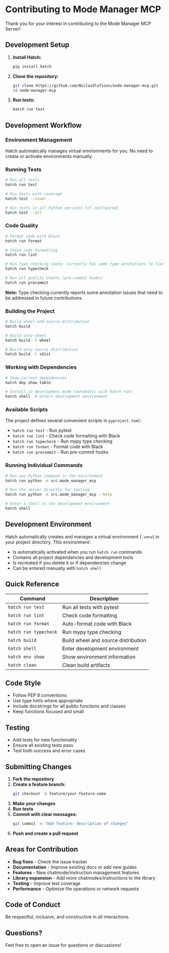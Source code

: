 # Contributing to Mode Manager MCP

Thank you for your interest in contributing to the Mode Manager MCP Server!

## Development Setup

1. **Install Hatch:**
   ```bash
   pip install hatch
   ```

2. **Clone the repository:**
   ```bash
   git clone https://github.com/NiclasOlofsson/node-manager-mcp.git
   cd node-manager-mcp
   ```

3. **Run tests:**
   ```bash
   hatch run test
   ```

## Development Workflow

### Environment Management

Hatch automatically manages virtual environments for you. No need to create or activate environments manually.

### Running Tests

```bash
# Run all tests
hatch run test

# Run tests with coverage
hatch test --cover

# Run tests in all Python versions (if configured)
hatch test --all
```

### Code Quality

```bash
# Format code with Black
hatch run format

# Check code formatting
hatch run lint

# Run type checking (note: currently has some type annotations to fix)
hatch run typecheck

# Run all quality checks (pre-commit hooks)
hatch run precommit
```

**Note:** Type checking currently reports some annotation issues that need to be addressed in future contributions.

### Building the Project

```bash
# Build wheel and source distribution
hatch build

# Build only wheel
hatch build -t wheel

# Build only source distribution  
hatch build -t sdist
```

### Working with Dependencies

```bash
# Show current dependencies
hatch dep show table

# Install in development mode (automatic with hatch run)
hatch shell  # Enters development environment
```

### Available Scripts

The project defines several convenient scripts in `pyproject.toml`:

- `hatch run test` - Run pytest
- `hatch run lint` - Check code formatting with Black
- `hatch run typecheck` - Run mypy type checking  
- `hatch run format` - Format code with Black
- `hatch run precommit` - Run pre-commit hooks

### Running Individual Commands

```bash
# Run any Python command in the environment
hatch run python -m src.mode_manager_mcp

# Run the server directly for testing
hatch run python -m src.mode_manager_mcp --help

# Enter a shell in the development environment
hatch shell
```

## Development Environment

Hatch automatically creates and manages a virtual environment (`.venv`) in your project directory. This environment:

- Is automatically activated when you run `hatch run` commands
- Contains all project dependencies and development tools
- Is recreated if you delete it or if dependencies change
- Can be entered manually with `hatch shell`

## Quick Reference

| Command | Description |
|---------|-------------|
| `hatch run test` | Run all tests with pytest |
| `hatch run lint` | Check code formatting |
| `hatch run format` | Auto-format code with Black |
| `hatch run typecheck` | Run mypy type checking |
| `hatch build` | Build wheel and source distribution |
| `hatch shell` | Enter development environment |
| `hatch env show` | Show environment information |
| `hatch clean` | Clean build artifacts |

## Code Style

- Follow PEP 8 conventions
- Use type hints where appropriate
- Include docstrings for all public functions and classes
- Keep functions focused and small

## Testing

- Add tests for new functionality
- Ensure all existing tests pass
- Test both success and error cases

## Submitting Changes

1. **Fork the repository**
2. **Create a feature branch:**
   ```bash
   git checkout -b feature/your-feature-name
   ```
3. **Make your changes**
4. **Run tests**
5. **Commit with clear messages:**
   ```bash
   git commit -m "Add feature: description of changes"
   ```
6. **Push and create a pull request**

## Areas for Contribution

- **Bug fixes** - Check the issue tracker
- **Documentation** - Improve existing docs or add new guides
- **Features** - New chatmode/instruction management features
- **Library expansion** - Add more chatmodes/instructions to the library
- **Testing** - Improve test coverage
- **Performance** - Optimize file operations or network requests

## Code of Conduct

Be respectful, inclusive, and constructive in all interactions.

## Questions?

Feel free to open an issue for questions or discussions!
